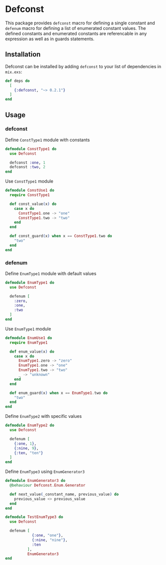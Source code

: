 # Defconst

This package provides `defconst` macro for defining a single constant and `defenum` macro for defining a list of enumerated constant values.  The defined constants and enumerated constants are referencable in any expression as well as in guards statements.

## Installation

Defconst can be installed by adding `defconst` to your list of dependencies in `mix.exs`:

```elixir
def deps do
  [
    {:defconst, "~> 0.2.1"}
  ]
end
```

## Usage

### defconst

Define `ConstType1` module with constants
```elixir
defmodule ConstType1 do
  use Defconst

  defconst :one, 1
  defconst :two, 2
end
```

Use `ConstType1` module

```elixir
defmodule ConstUse1 do
  require ConstType1

  def const_value(x) do
    case x do
      ConstType1.one -> "one"
      ConstType1.two -> "two"
    end
  end

  def const_guard(x) when x == ConstType1.two do
    "two"
  end
end
```

### defenum

Define `EnumType1` module with default values
```elixir
defmodule EnumType1 do
  use Defconst

  defenum [
    :zero,
    :one,
    :two
  ]
end
```

Use `EnumType1` module
```elixir
defmodule EnumUse1 do
  require EnumType1

  def enum_value(x) do
    case x do
      EnumType1.zero -> "zero"
      EnumType1.one -> "one"
      EnumType1.two -> "two"
      _ -> "unknown"
    end
  end

  def enum_guard(x) when x == EnumType1.two do
    "two"
  end
end
```
Define `EnumType2` with specific values
```elixir
defmodule EnumType2 do
  use Defconst

  defenum [
    {:one, 1},
    {:nine, 9},
    {:ten, "ten"}
  ]
end
```

Define `EnumType3` using `EnumGenerator3`
```elixir
defmodule EnumGenerator3 do
  @behaviour Defconst.Enum.Generator

  def next_value(_constant_name, previous_value) do
    previous_value <> previous_value
  end
end
```

```elixir
defmodule TestEnumType3 do
  use Defconst

  defenum [
            {:one, "one"},
            {:nine, "nine"},
            :ten
          ],
          EnumGenerator3
end
```
